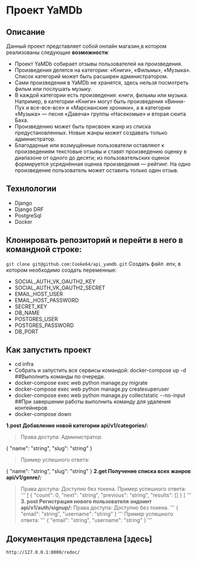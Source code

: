 # Проект YaMDb

## Описание

Данный проект представляет собой онлайн магазин,в котором реализованы следующие **возможности**:

- Проект YaMDb собирает отзывы пользователей на произведения.
- Произведения делятся на категории: «Книги», «Фильмы», «Музыка». Список категорий  может быть расширен администратором.
- Сами произведения в YaMDb не хранятся, здесь нельзя посмотреть фильм или послушать музыку.
- В каждой категории есть произведения: книги, фильмы или музыка. Например, в категории «Книги» могут быть произведения «Винни-Пух и все-все-все» и «Марсианские хроники», а в категории «Музыка» — песня «Давеча» группы «Насекомые» и вторая сюита Баха.
- Произведению может быть присвоен жанр  из списка предустановленных. Новые жанры может создавать только администратор.
- Благодарные или возмущённые пользователи оставляют к произведениям текстовые отзывы  и ставят произведению оценку в диапазоне от одного до десяти; из пользовательских оценок формируется усреднённая оценка произведения — рейтинг. На одно произведение пользователь может оставить только один отзыв.

## Технлологии

- Django
- Django DRF
- PostgreSql
- Docker

## Клонировать репозиторий и перейти в него в командной строке:

```git clone git@github.com:Cooke64/api_yamdb.git```
Создать файл .env, в котором необходимо создать переменные:
- SOCIAL_AUTH_VK_OAUTH2_KEY
- SOCIAL_AUTH_VK_OAUTH2_SECRET
- EMAIL_HOST_USER
- EMAIL_HOST_PASSWORD
- SECRET_KEY
- DB_NAME
- POSTGRES_USER
- POSTGRES_PASSWORD
- DB_PORT 
## Как запустить проект
- cd infra
- Собрать и запустить все сервисы командой: docker-compose up -d
##Выполнить команды по очереди.
- docker-compose exec web python manage.py migrate
- docker-compose exec web python manage.py createsuperuser
- docker-compose exec web python manage.py collectstatic --no-input
##При завершении работы выполнить команду для удаления контейнеров 
- docker-compose down

**1.post Добавление новой категории  api/v1/categories/:**
> Права доступа: Администратор.

{
    "name": "string",
    "slug": "string"
}
>Пример успешного ответа:

{
    "name": "string",
    "slug": "string"
}
**2.get Получение списка всех жанров  api/v1/genre/:**
> Права доступа: Доступно без токена. Пример успешного ответа:
'''
[
    {
        "count": 0,
        "next": "string",
        "previous": "string",
        "results": []
    }
]
'''
**3. post Регистрация нового пользователя эндоинт api/v1/auth/signup/:**
> Права доступа: Доступно без токена.
'''
{
    "email": "string",
    "username": "string"
}
'''
> Пример успешного ответа:
'''
{
    "email": "string",
    "username": "string"
}
'''
## Документация представлена [здесь]
```http://127.0.0.1:8000/redoc/```

